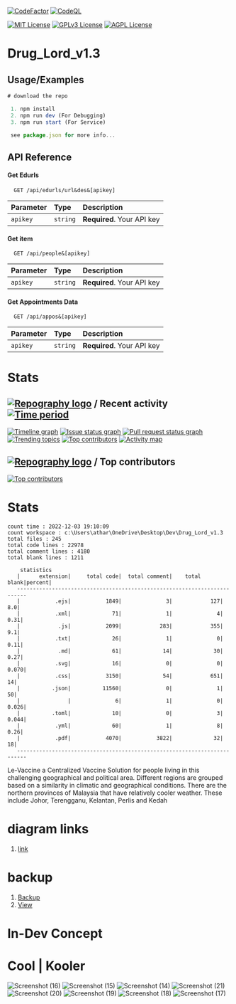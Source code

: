 [![CodeFactor](https://www.codefactor.io/repository/github/otherwa/drug_lord_v1.10/badge/master)](https://www.codefactor.io/repository/github/otherwa/drug_lord_v1.10/overview/master)
[![CodeQL](https://github.com/Otherwa/Drug_Lord_v1.10/actions/workflows/codeql.yml/badge.svg)](https://github.com/Otherwa/Drug_Lord_v1.10/actions/workflows/codeql.yml)

[![MIT License](https://img.shields.io/badge/License-MIT-green.svg)](https://choosealicense.com/licenses/mit/)
[![GPLv3 License](https://img.shields.io/badge/License-GPL%20v3-yellow.svg)](https://opensource.org/licenses/)
[![AGPL License](https://img.shields.io/badge/license-AGPL-blue.svg)](http://www.gnu.org/licenses/agpl-3.0)

# Drug_Lord_v1.3


## Usage/Examples

```javascript
# download the repo

 1. npm install
 2. npm run dev (For Debugging)
 3. npm run start (For Service)

 see package.json for more info...
```



## API Reference

#### Get Edurls

```http
  GET /api/edurls/url&des&[apikey]
```

| Parameter | Type     | Description                |
| :-------- | :------- | :------------------------- |
| `apikey` | `string` | **Required**. Your API key |

#### Get item

```http
  GET /api/people&[apikey]
```

| Parameter | Type     | Description                       |
| :-------- | :------- | :-------------------------------- |
| `apikey` | `string` | **Required**. Your API key |

#### Get Appointments Data

```http
  GET /api/appos&[apikey]
```

| Parameter | Type     | Description                       |
| :-------- | :------- | :-------------------------------- |
| `apikey` | `string` | **Required**. Your API key |



# Stats

## [![Repography logo](https://images.repography.com/logo.svg)](https://repography.com) / Recent activity [![Time period](https://images.repography.com/25186133/Otherwa/Drug_Lord_v1.10/recent-activity/c19ba0ac2e63f676e5ae33dbe2c7f11b_badge.svg)](https://repography.com)
[![Timeline graph](https://images.repography.com/25186133/Otherwa/Drug_Lord_v1.10/recent-activity/c19ba0ac2e63f676e5ae33dbe2c7f11b_timeline.svg)](https://github.com/Otherwa/Drug_Lord_v1.10/commits)
[![Issue status graph](https://images.repography.com/25186133/Otherwa/Drug_Lord_v1.10/recent-activity/c19ba0ac2e63f676e5ae33dbe2c7f11b_issues.svg)](https://github.com/Otherwa/Drug_Lord_v1.10/issues)
[![Pull request status graph](https://images.repography.com/25186133/Otherwa/Drug_Lord_v1.10/recent-activity/c19ba0ac2e63f676e5ae33dbe2c7f11b_prs.svg)](https://github.com/Otherwa/Drug_Lord_v1.10/pulls)
[![Trending topics](https://images.repography.com/25186133/Otherwa/Drug_Lord_v1.10/recent-activity/c19ba0ac2e63f676e5ae33dbe2c7f11b_words.svg)](https://github.com/Otherwa/Drug_Lord_v1.10/commits)
[![Top contributors](https://images.repography.com/25186133/Otherwa/Drug_Lord_v1.10/recent-activity/c19ba0ac2e63f676e5ae33dbe2c7f11b_users.svg)](https://github.com/Otherwa/Drug_Lord_v1.10/graphs/contributors)
[![Activity map](https://images.repography.com/25186133/Otherwa/Drug_Lord_v1.10/recent-activity/c19ba0ac2e63f676e5ae33dbe2c7f11b_map.svg)](https://github.com/Otherwa/Drug_Lord_v1.10/commits)


## [![Repography logo](https://images.repography.com/logo.svg)](https://repography.com) / Top contributors
[![Top contributors](https://images.repography.com/25186133/Otherwa/Drug_Lord_v1.10/top-contributors/c19ba0ac2e63f676e5ae33dbe2c7f11b_table.svg)](https://github.com/Otherwa/Drug_Lord_v1.10/graphs/contributors)

# Stats
```
count time : 2022-12-03 19:10:09
count workspace : c:\Users\athar\OneDrive\Desktop\Dev\Drug_Lord_v1.3
total files : 245
total code lines : 22978
total comment lines : 4180
total blank lines : 1211

    statistics
   |      extension|     total code|  total comment|    total blank|percent|
   -------------------------------------------------------------------------
   |           .ejs|           1849|              3|            127|    8.0|
   |           .xml|             71|              1|              4|   0.31|
   |            .js|           2099|            283|            355|    9.1|
   |           .txt|             26|              1|              0|   0.11|
   |            .md|             61|             14|             30|   0.27|
   |           .svg|             16|              0|              0|  0.070|
   |           .css|           3150|             54|            651|     14|
   |          .json|          11560|              0|              1|     50|
   |               |              6|              1|              0|  0.026|
   |          .toml|             10|              0|              3|  0.044|
   |           .yml|             60|              1|              8|   0.26|
   |           .pdf|           4070|           3822|             32|     18|
   -------------------------------------------------------------------------

```

Le-Vaccine a Centralized Vaccine Solution for people living in this challenging geographical and political area. Different regions are grouped based on a similarity in climatic and geographical conditions. There are the northern provinces of Malaysia that have relatively cooler weather. These include Johor, Terengganu, Kelantan, Perlis and Kedah

# diagram links

1. [link](https://www.figma.com/file/Vhk7hdLP0Pks3tbC1f1wvI/DRUG-LORD-v1.10)

# backup

1. [Backup](https://docs.google.com/document/d/1t9ssRapRV6grgDgwYvJO94OC8VmYRtoW/edit?usp=sharing&ouid=103771858376800577090&rtpof=true&sd=true)
2. [View](https://docs.google.com/document/d/1t9ssRapRV6grgDgwYvJO94OC8VmYRtoW/edit?usp=sharing&ouid=103771858376800577090&rtpof=true&sd=true)

# In-Dev Concept

  
# Cool | Kooler

![Screenshot (16)](https://user-images.githubusercontent.com/67428572/210072996-a0fcfd13-5651-46dd-acff-1c7b3e49cf78.png)
![Screenshot (15)](https://user-images.githubusercontent.com/67428572/210073001-964edfc4-2959-4961-b9a3-154679bcce70.png)
![Screenshot (14)](https://user-images.githubusercontent.com/67428572/210073006-f89a369b-3454-4445-95ee-846a46d42e34.png)
![Screenshot (21)](https://user-images.githubusercontent.com/67428572/210072955-08dc871f-0d9f-4d3c-90f1-b5d27919a091.png)
![Screenshot (20)](https://user-images.githubusercontent.com/67428572/210072973-1692745c-c2bf-42ff-ae2b-bfd4973e34e9.png)
![Screenshot (19)](https://user-images.githubusercontent.com/67428572/210072982-4c651497-bb34-4149-8392-333951958d16.png)
![Screenshot (18)](https://user-images.githubusercontent.com/67428572/210072988-a908873e-f54c-41cb-bf69-919aede81eca.png)
![Screenshot (17)](https://user-images.githubusercontent.com/67428572/210072990-beca69a6-9235-46cd-a96f-7d322a6b64c5.png)






